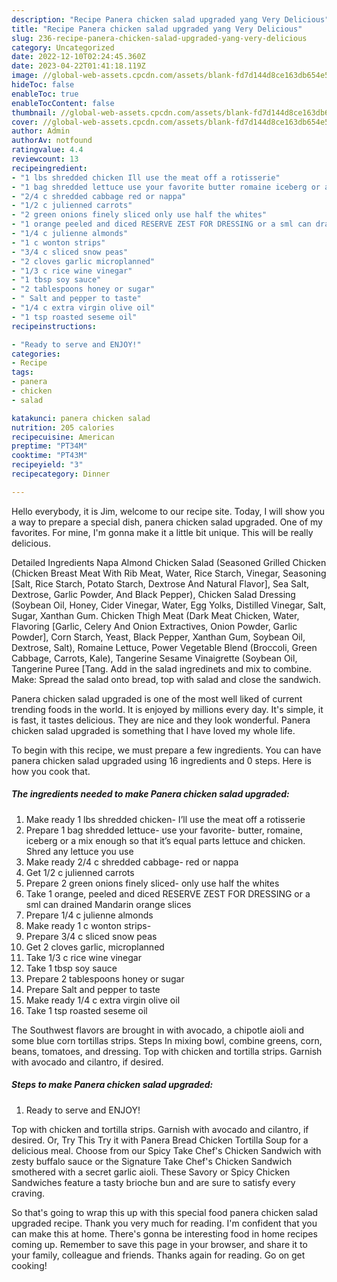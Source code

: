 ```yaml
---
description: "Recipe Panera chicken salad upgraded yang Very Delicious"
title: "Recipe Panera chicken salad upgraded yang Very Delicious"
slug: 236-recipe-panera-chicken-salad-upgraded-yang-very-delicious
category: Uncategorized
date: 2022-12-10T02:24:45.360Z
date: 2023-04-22T01:41:18.119Z
image: //global-web-assets.cpcdn.com/assets/blank-fd7d144d8ce163db654e5a02c40b08a2775adb7897d16e4062681dc7e1b2800f.png
hideToc: false
enableToc: true
enableTocContent: false
thumbnail: //global-web-assets.cpcdn.com/assets/blank-fd7d144d8ce163db654e5a02c40b08a2775adb7897d16e4062681dc7e1b2800f.png
cover: //global-web-assets.cpcdn.com/assets/blank-fd7d144d8ce163db654e5a02c40b08a2775adb7897d16e4062681dc7e1b2800f.png
author: Admin
authorAv: notfound
ratingvalue: 4.4
reviewcount: 13
recipeingredient:
- "1 lbs shredded chicken Ill use the meat off a rotisserie"
- "1 bag shredded lettuce use your favorite butter romaine iceberg or a mix enough so that its equal parts lettuce and chicken Shred any lettuce you use"
- "2/4 c shredded cabbage red or nappa"
- "1/2 c julienned carrots"
- "2 green onions finely sliced only use half the whites"
- "1 orange peeled and diced RESERVE ZEST FOR DRESSING or a sml can drained Mandarin orange slices"
- "1/4 c julienne almonds"
- "1 c wonton strips"
- "3/4 c sliced snow peas"
- "2 cloves garlic microplanned"
- "1/3 c rice wine vinegar"
- "1 tbsp soy sauce"
- "2 tablespoons honey or sugar"
- " Salt and pepper to taste"
- "1/4 c extra virgin olive oil"
- "1 tsp roasted seseme oil"
recipeinstructions:

- "Ready to serve and ENJOY!"
categories:
- Recipe
tags:
- panera
- chicken
- salad

katakunci: panera chicken salad 
nutrition: 205 calories
recipecuisine: American
preptime: "PT34M"
cooktime: "PT43M"
recipeyield: "3"
recipecategory: Dinner

---
```



Hello everybody, it is Jim, welcome to our recipe site. Today, I will show you a way to prepare a special dish, panera chicken salad upgraded. One of my favorites. For mine, I'm gonna make it a little bit unique. This will be really delicious.

Detailed Ingredients Napa Almond Chicken Salad (Seasoned Grilled Chicken (Chicken Breast Meat With Rib Meat, Water, Rice Starch, Vinegar, Seasoning [Salt, Rice Starch, Potato Starch, Dextrose And Natural Flavor], Sea Salt, Dextrose, Garlic Powder, And Black Pepper), Chicken Salad Dressing (Soybean Oil, Honey, Cider Vinegar, Water, Egg Yolks, Distilled Vinegar, Salt, Sugar, Xanthan Gum. Chicken Thigh Meat (Dark Meat Chicken, Water, Flavoring [Garlic, Celery And Onion Extractives, Onion Powder, Garlic Powder], Corn Starch, Yeast, Black Pepper, Xanthan Gum, Soybean Oil, Dextrose, Salt), Romaine Lettuce, Power Vegetable Blend (Broccoli, Green Cabbage, Carrots, Kale), Tangerine Sesame Vinaigrette (Soybean Oil, Tangerine Puree [Tang. Add in the salad ingredinets and mix to combine. Make: Spread the salad onto bread, top with salad and close the sandwich.

Panera chicken salad upgraded is one of the most well liked of current trending foods in the world. It is enjoyed by millions every day. It's simple, it is fast, it tastes delicious. They are nice and they look wonderful. Panera chicken salad upgraded is something that I have loved my whole life.


To begin with this recipe, we must prepare a few ingredients. You can have panera chicken salad upgraded using 16 ingredients and 0 steps. Here is how you cook that.

<!--inarticleads1-->

##### The ingredients needed to make Panera chicken salad upgraded:

1. Make ready 1 lbs shredded chicken- I’ll use the meat off a rotisserie
1. Prepare 1 bag shredded lettuce- use your favorite- butter, romaine, iceberg or a mix enough so that it’s equal parts lettuce and chicken. Shred any lettuce you use
1. Make ready 2/4 c shredded cabbage- red or nappa
1. Get 1/2 c julienned carrots
1. Prepare 2 green onions finely sliced- only use half the whites
1. Take 1 orange, peeled and diced RESERVE ZEST FOR DRESSING or a sml can drained Mandarin orange slices
1. Prepare 1/4 c julienne almonds
1. Make ready 1 c wonton strips-
1. Prepare 3/4 c sliced snow peas
1. Get 2 cloves garlic, microplanned
1. Take 1/3 c rice wine vinegar
1. Take 1 tbsp soy sauce
1. Prepare 2 tablespoons honey or sugar
1. Prepare  Salt and pepper to taste
1. Make ready 1/4 c extra virgin olive oil
1. Take 1 tsp roasted seseme oil


The Southwest flavors are brought in with avocado, a chipotle aioli and some blue corn tortillas strips. Steps In mixing bowl, combine greens, corn, beans, tomatoes, and dressing. Top with chicken and tortilla strips. Garnish with avocado and cilantro, if desired. 

<!--inarticleads2-->

##### Steps to make Panera chicken salad upgraded:


1. Ready to serve and ENJOY!

Top with chicken and tortilla strips. Garnish with avocado and cilantro, if desired. Or, Try This Try it with Panera Bread Chicken Tortilla Soup for a delicious meal. Choose from our Spicy Take Chef&#39;s Chicken Sandwich with zesty buffalo sauce or the Signature Take Chef&#39;s Chicken Sandwich smothered with a secret garlic aioli. These Savory or Spicy Chicken Sandwiches feature a tasty brioche bun and are sure to satisfy every craving. 

So that's going to wrap this up with this special food panera chicken salad upgraded recipe. Thank you very much for reading. I'm confident that you can make this at home. There's gonna be interesting food in home recipes coming up. Remember to save this page in your browser, and share it to your family, colleague and friends. Thanks again for reading. Go on get cooking!
